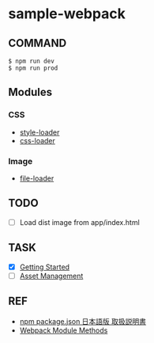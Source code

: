 # sample-webpack

## COMMAND
```
$ npm run dev
$ npm run prod
```

## Modules

### CSS
* [style-loader](https://www.npmjs.com/package/style-loader)
* [css-loader](https://www.npmjs.com/package/css-loader)

### Image
* [file-loader](https://www.npmjs.com/package/file-loader)

## TODO
* [ ] Load dist image from app/index.html

## TASK
* [x] [Getting Started](https://webpack.js.org/guides/getting-started/)
* [ ] [Asset Management](https://webpack.js.org/guides/asset-management/)

## REF
* [npm package.json 日本語版 取扱説明書](http://liberty-technology.biz/PublicItems/npm/package.json.html)
* [Webpack Module Methods](https://webpack.js.org/api/module-methods/)
